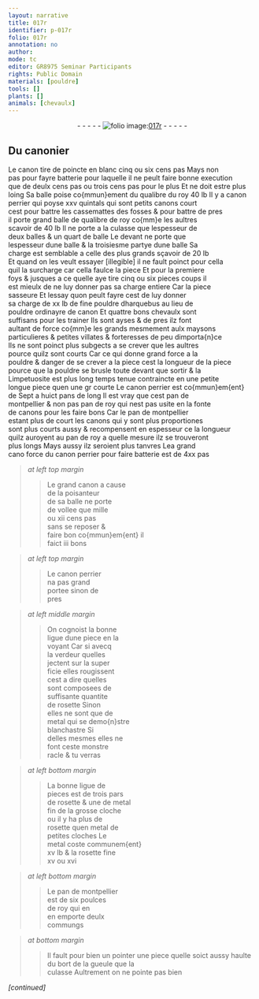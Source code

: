 ```yaml
---
layout: narrative
title: 017r
identifier: p-017r
folio: 017r
annotation: no
author:
mode: tc
editor: GR8975 Seminar Participants
rights: Public Domain
materials: [pouldre]
tools: []
plants: []
animals: [chevaulx]
---
```


<div class="folio" align="center">- - - - - <a href="http://gallica.bnf.fr/ark:/12148/btv1b10500001g/f39.image" target="_blank"><img src="https://cu-mkp.github.io/2017-workshop-edition/assets/photo-icon.png" alt="folio image: " style="display:inline-block; margin-bottom:-3px;"/>017r</a> - - - - - </div>  
  

## Du <span class="pro">canonier</span>

 
 Le canon tire de poincte en blanc cinq ou six cens <span class="ms">pas</span> Mays non<br/> pas pour fayre batterie pour laquelle il ne peult faire bonne execution<br/> que de deulx cens <span class="ms">pas</span> ou trois cens <span class="del"><span class="ms">pas</span></span> pour le plus Et ne doit estre plus<br/> loing Sa balle poise co{mmun}ement du qualibre du roy 40 <span class="ms">lb</span> Il y a canon<br/> perrier qui poyse xxv <span class="ms">quintal</span>s qui sont petits canons court<br/> cest pour battre les cassemattes des fosses & pour battre de pres<br/> il porte grand balle de qualibre de roy co{mm}e les aultres<br/> scavoir de 40 <span class="ms">lb</span> Il ne porte a la culasse que lespesseur de<br/> deux balles & un quart de balle Le devant ne porte que<br/> lespesseur dune balle & la troisiesme partye dune balle Sa<br/> charge est semblable a celle des plus grands sçavoir de 20 <span class="ms">lb</span><br/> Et quand on les veult essayer <span class="del">[illegible]</span> il ne fault poinct pour cella<br/> quil la surcharge car cella faulce la piece Et pour la premiere<br/> foys & jusques a ce quelle aye tire cinq ou six <span class="del">pieces</span> coups il<br/> est mieulx de ne luy donner pas sa charge entiere Car la piece<br/> sasseure Et lessay quon peult fayre cest de luy donner<br/> sa charge de xx <span class="ms">lb</span> de fine <span class="m">pouldre</span> dharquebus au lieu de<br/> <span class="m">pouldre</span> ordinayre de canon Et quattre bons <span class="al">chevaulx</span> sont<br/> suffisans pour les trainer Ils sont ayses & de pres ilz font<br/> aultant de force co{mm}e les grands mesmement aulx maysons<br/> particulieres & petites villates & forteresses de peu dimporta{n}ce<br/> Ils ne sont poinct plus subgects a se crever que les aultres<br/> pource quilz sont courts Car ce qui donne grand force a la<br/> <span class="m">pouldre</span> & danger de se crever <span class="add">a la piece</span> cest la longueur de la piece<br/> pource que la <span class="m">pouldre</span> se brusle toute devant que sortir & <span class="del">la</span><br/> Limpetuosite est plus long temps tenue contraincte en une <span class="del">petite</span><br/> longue piece quen une <span class="del">gr</span> courte Le canon perrier est co{mmun}em{ent}<br/> de Sept a huict <span class="ms">pan</span>s de long Il est vray que cest <span class="ms">pan de<br/> <span class="pl">montpellier</span></span> & non pas <span class="ms">pan de roy</span> qui nest pas usite en la fonte<br/> de canons pour les faire bons Car le <span class="ms">pan de <span class="pl">montpellier</span></span><br/> estant plus <span class="del">de</span> court les canons qui y sont <span class="del">plus</span> proportiones<br/> sont plus courts aussy & recompensent en espesseur <span class="del">ce</span> la longueur<br/> quilz auroyent au <span class="ms">pan de roy</span> a quelle mesure ilz se trouveront<br/> plus longs Mays aussy ilz seroient plus tanvres L<span class="del">e</span>a <span class="del">grand</span><br/> <span class="del">cano</span> force du canon perrier pour faire batterie est de 4xx <span class="ms">pas</span>
 
> *at left top margin*
> 
> >   Le <span class="add">grand</span> canon a cause<br/> de la poisanteur<br/> de sa balle ne porte<br/> de vollee que mille<br/> ou xii cens <span class="ms">pas</span><br/> sans se reposer &<br/> faire bon co{mmun}em{ent} il<br/> faict iii bons
 
> *at left top margin*
> 
> >   Le canon perrier<br/> na pas grand<br/> portee sinon de<br/> pres
 
> *at left middle margin*
> 
> >   On cognoist la bonne<br/> ligue dune piece en la<br/> voyant Car si avecq<br/> la verdeur quelles<br/> jectent sur la super<br/> ficie elles rougissent<br/> cest a dire quelles<br/> sont composees de<br/> suffisante quantite<br/> de rosette Sinon<br/> elles ne sont que de<br/> metal qui se demo{n}stre<br/> blanchastre Si<br/> delles mesmes elles ne<br/> font ceste monstre<br/> racle & tu verras
 
> *at left bottom margin*
> 
> >   La bonne ligue de<br/> pieces est de <span class="ms">trois pars</span><br/> de rosette & une de metal<br/> fin de <span class="del">la</span> grosse cloche<br/> ou il y ha plus de<br/> rosette quen metal de<br/> petites cloches Le<br/> metal coste communem{ent}<br/> xv <span class="cn">lb</span> & la rosette fine<br/> xv ou xvi
 
> *at left bottom margin*
> 
> >   Le pan de <span class="pl">montpellier</span><br/> est de six poulces<br/> de roy qui en<br/> en emporte deulx<br/> commungs
 
> *at bottom margin*
> 
> >   Il fault pour bien <span class="del">un</span> pointer une piece quelle soict aussy haulte du bort de la gueule que la<br/> culasse Aultrement on ne pointe pas bien
 
*[continued]*
 
